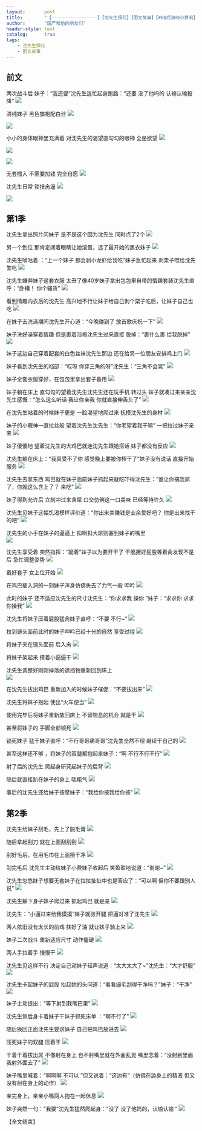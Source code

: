 ```yaml
---
layout:       post
title:        "【-----------------】【沈先生探花】【图文故事】【#00后清纯小萝莉】"
author:       "国产和他的朋友们"
header-style: text
catalog:      true
tags:
    - 沈先生探花
    - 图文故事
---
```


## 前文

两次战斗后 妹子：“我还要”沈先生连忙起身跑路：“还要 没了他吗的 认输认输投降”
![](https://jt.vrnbk.com/tupian/forum/202411/27/095123txdm0izzj9mum95a.gif)

清纯妹子 黑色旗袍配白丝
![](https://jt.vrnbk.com/tupian/forum/202411/27/095013gy8aey083rezquby.gif)

![](https://jt.vrnbk.com/tupian/forum/202411/27/095021gdm3lrv3b1kflmlm.gif)

小小的身体眼神里充满着 对沈先生的渴望直勾勾的眼神 全是欲望
![](https://jt.vrnbk.com/tupian/forum/202411/27/095030lw7w2argwwwlvvjr.gif)

![](https://jt.vrnbk.com/tupian/forum/202411/27/095035m8e76agd668oxg8v.gif)

![](https://jt.vrnbk.com/tupian/forum/202411/27/095047g388ih0e3cgitefe.gif)

无套插入 不需要加钱 完全自愿
![](https://jt.vrnbk.com/tupian/forum/202411/27/095118ow9x09x00fivl4l5.gif)

沈先生日常 锁技肏逼
![](https://jt.vrnbk.com/tupian/forum/202411/27/095055kmuqy3uvkkxuzms0.gif)

![](https://jt.vrnbk.com/tupian/forum/202411/27/095107v040znz7om4q1049.gif)

## 第1季

沈先生拿出照片问妹子 是不是这个因为沈先生 同时点了2个 
![](https://jt.vrnbk.com/tupian/forum/202411/27/094203stqaba3b4b33napy.gif)

另一个到位 那肯定闭着眼睛让她滚蛋，选了最开始的黑衣妹子 
![](https://jt.vrnbk.com/tupian/forum/202411/27/094205zrqr7oegqz1hz2o7.gif)

沈先生嘀咕着 ：“上一个妹子 都会剥小龙虾给我吃”妹子急忙起来 剥栗子喂给沈先生吃 
![](https://jt.vrnbk.com/tupian/forum/202411/27/094207izfcv37v47vcwskz.gif)

沈先生嫌弃妹子这套衣服 太丑了像40岁妹子拿出包包里自带的情趣套装沈先生直呼：“卧槽！ 你个骚货” 
![](https://jt.vrnbk.com/tupian/forum/202411/27/094210hkg9p9m9kjmjp2kp.gif)

看到情趣内衣后的沈先生 高兴地不行让妹子给自己剥个栗子吃后，让妹子自己也吃 
![](https://jt.vrnbk.com/tupian/forum/202411/27/094215fxc8tcjwsbywlscb.gif)

在妹子去洗澡期间沈先生开心道：“今晚赚到了 放首歌庆祝一下” 
![](https://jt.vrnbk.com/tupian/forum/202411/27/094222xz7mi78umxldbcn6.gif)

妹子洗好澡穿着情趣 但是裹着浴袍沈先生过来直接 脱掉：“裹什么裹 给我脱掉” 
![](https://jt.vrnbk.com/tupian/forum/202411/27/094229q5v6kz0q5sen36uk.gif)

妹子这边自己穿着配套的白色丝袜沈先生那边 还在给另一位朋友安排鸡上门 
![](https://jt.vrnbk.com/tupian/forum/202411/27/094236gkkatdb9kupffvfp.gif)

妹子看到沈先生的裆部：“哎呀 你穿三角的呀”沈先生：“三角不会晃” 
![](https://jt.vrnbk.com/tupian/forum/202411/27/094242bj41c1c04148cq9t.gif)

妹子全套衣服穿好，在包包里拿出套子备用 
![](https://jt.vrnbk.com/tupian/forum/202411/27/094246o8ukpbra3r49999p.gif)

妹子躺在床上 直勾勾的望着沈先生沈先生还在玩手机 转过头 妹子就凑过来亲亲沈先生感慨：“怎么这么听话 我让你亲我 你就直接伸舌头了” 
![](https://jt.vrnbk.com/tupian/forum/202411/27/094253mnjrm6xhqsdcxdg2.gif)

在沈先生站着的时候妹子更是 一脸渴望地爬过来 抚摸沈先生的身材 
![](https://jt.vrnbk.com/tupian/forum/202411/27/094304dy28rif8y42ayuaq.gif)

妹子的小眼神一直拉丝般 望着沈先生沈先生：“你老望着我干嘛” 一把拉过妹子亲亲 
![](https://jt.vrnbk.com/tupian/forum/202411/27/094310dw8w4fwjwfvffw4m.gif)

妹子傻傻地 望着沈先生的大鸡巴就连沈先生跟她搭话 妹子都没有反应 
![](https://jt.vrnbk.com/tupian/forum/202411/27/094319agtyupp2ui48yrtp.gif)

沈先生躺在床上：“我真受不了你 感觉晚上要被你榨干了”妹子没有说话 直接开始服务 
![](https://jt.vrnbk.com/tupian/forum/202411/27/094331qkf9fd6tt1dyt1ff.gif)

沈先生去拿东西 鸡巴就在妹子面前妹子抓起来就吃吓得沈先生：“谁让你搞我屌了，你就这么含上了？ 来吃” 
![](https://jt.vrnbk.com/tupian/forum/202411/27/094340invo2g337g15qcvq.gif)

妹子得到允许后 立刻冲过来含屌 口交仿佛这一口美味 已经等待许久 
![](https://jt.vrnbk.com/tupian/forum/202411/27/094353xuceicc1ailaj5dx.gif)

沈先生见妹子这幅饥渴模样评价道：“你出来卖赚钱是业余爱好吧？ 你是出来找干的吧” 
![](https://jt.vrnbk.com/tupian/forum/202411/27/094404q6qda6dibzssiaqx.gif)

沈先生的小手在妹子的逼逼上 扣啊扣大屌则塞到妹子的嘴里  
![](https://jt.vrnbk.com/tupian/forum/202411/27/094408syizo3ljinx1y7oc.gif)

沈先生享受着 突然指挥：“跪着”妹子以为要开干了 干脆撅好屁股等着肏发现不是后 急忙调整姿势 
![](https://jt.vrnbk.com/tupian/forum/202411/27/094420v4rptq5br5hf55ef.gif)

戴好套子 女上位开始 
![](https://jt.vrnbk.com/tupian/forum/202411/27/094432u77idzccai1dcfkj.gif)

在鸡巴插入洞的一刻妹子浑身仿佛失去了力气一般 呻吟 
![](https://jt.vrnbk.com/tupian/forum/202411/27/094448jeyy7iz98aebya59.gif)

此时的妹子 还不适应沈先生的尺寸沈先生：“你求求我 操你 ”妹子：“求求你 求求你操我” 
![](https://jt.vrnbk.com/tupian/forum/202411/27/094501ch877q6177dzhqvr.gif)

沈先生将妹子压着屁股猛肏妹子直呼：“不要 不行~” 
![](https://jt.vrnbk.com/tupian/forum/202411/27/094511jcifqj7snjs1i0n7.gif)

拉到镜头面前此时的妹子呻吟已经十分的自然 享受过程 
![](https://jt.vrnbk.com/tupian/forum/202411/27/094517ohb0jk7833ho3fz7.gif)

将妹子夹在镜头面前 后入肏 
![](https://jt.vrnbk.com/tupian/forum/202411/27/094523kvj9fvch8f9rtcil.gif)

将妹子架起来 摸着小逼逼干 
![](https://jt.vrnbk.com/tupian/forum/202411/27/094533iwcwcbon6tqnwcbb.gif)

沈先生调整好刚刚掉落的遮挡物重新回到床上  
![](https://jt.vrnbk.com/tupian/forum/202411/27/094545qz8t0hwrk4wk0tww.gif)

在沈先生拔出鸡巴 重新加入的时候妹子催促：“不要拔出来” 
![](https://jt.vrnbk.com/tupian/forum/202411/27/094557o3dv32djdids2cil.gif)

沈先生将妹子抱起 使出“火车便当” 
![](https://jt.vrnbk.com/tupian/forum/202411/27/094603rqwjjkobo3ovowjv.gif)

使用完毕后将妹子重新放回床上 不留喘息的机会 就是干 
![](https://jt.vrnbk.com/tupian/forum/202411/27/094609e353fv23vm3ff2z3.gif)

甚至将妹子的 手脚全部锁死 
![](https://jt.vrnbk.com/tupian/forum/202411/27/094619jzmmzbsiibufmur6.gif)

锁死妹子 猛干妹子直呼：“不行哥哥痛哥哥”沈先生全然不理 继续干自己的 
![](https://jt.vrnbk.com/tupian/forum/202411/27/094628deosfshwnh2szznx.gif)

甚至这样还不够 ，将妹子的双腿都抱起来妹子：“啊 不行不行不行” 
![](https://jt.vrnbk.com/tupian/forum/202411/27/094635wa8n55jjuuz18na2.gif)

射了后的沈先生 爬起身研究起妹子的后背 
![](https://jt.vrnbk.com/tupian/forum/202411/27/094642tysjoky5wykk8o5h.gif)

随后就直接趴在妹子的身上 喘粗气 
![](https://jt.vrnbk.com/tupian/forum/202411/27/094650ksxsfx10nd9lnf9f.gif)

事后的沈先生还给妹子按摩妹子：“我给你按我给你按” 
![](https://jt.vrnbk.com/tupian/forum/202411/27/094700ii6oxaqf3oaa7raf.gif)

## 第2季

沈先生给妹子刮毛，先上了脱毛膏 
![](https://jt.vrnbk.com/tupian/forum/202411/27/094724eqa3d9shit9a9as0.gif)

随后拿起刮刀 就在上面刮刮刮 
![](https://jt.vrnbk.com/tupian/forum/202411/27/094729c7xmuomlxoox4xov.gif)

刮好毛后，在用毛巾在上面擦干净 
![](https://jt.vrnbk.com/tupian/forum/202411/27/094734jain1iana0bsfxnf.gif)

刮完毛后 沈先生主动给妹子小费妹子收起后 笑盈盈地说道：“谢谢~” 
![](https://jt.vrnbk.com/tupian/forum/202411/27/094740g43f3fznf3hzyaab.gif)

沈先生忽悠妹子想要无套妹子在拉拉扯扯中也是答应了：“可以啊 但你不要跟别人说” 
![](https://jt.vrnbk.com/tupian/forum/202411/27/094747xpbg001r0k0rpx4k.gif)

沈先生躺下身子妹子爬过来 抓起鸡巴 就是亲 
![](https://jt.vrnbk.com/tupian/forum/202411/27/094754d0zx2zteutmcnc3c.gif)

沈先生：“小逼过来给我摸摸”妹子就张开腿 把逼对准了沈先生 
![](https://jt.vrnbk.com/tupian/forum/202411/27/094801ew41n4gazydrrpwg.gif)

两人依旧没有太长的前戏 抹好了油 就让妹子骑上来 
![](https://jt.vrnbk.com/tupian/forum/202411/27/094811vavvv5500dv5zjnn.gif)

妹子二次战斗 重新适应尺寸 动作僵硬 
![](https://jt.vrnbk.com/tupian/forum/202411/27/094820ffwuaxggdmzsagtz.gif)

两人手拉着手 慢慢干 
![](https://jt.vrnbk.com/tupian/forum/202411/27/094830ez3j1h2wujhu0d8g.gif)

沈先生见这样不行 决定自己动妹子轻声说道：“太大太大了~”沈先生：“大才舒服” 
![](https://jt.vrnbk.com/tupian/forum/202411/27/094837bb2onbh2s23sqxma.gif)

沈先生卡起妹子的屁股 抬起她的头问道：“看看逼毛刮得干净吗？”妹子：“干净” 
![](https://jt.vrnbk.com/tupian/forum/202411/27/094846qdddfauudza6yqd4.gif)

妹子主动提出：“等下射到我嘴巴里” 
![](https://jt.vrnbk.com/tupian/forum/202411/27/094852z8kikr1brnykism7.gif)

沈先生侧后身卡着妹子干妹子抓死床单 ：“啊不行了” 
![](https://jt.vrnbk.com/tupian/forum/202411/27/094904uw6z6bkpe6tk662n.gif)

随后换回正面沈先生要求妹子 自己把鸡巴放进去 
![](https://jt.vrnbk.com/tupian/forum/202411/27/094913de01lbz1wwl2o20z.gif)

压死妹子的双腿 压着干 
![](https://jt.vrnbk.com/tupian/forum/202411/27/094924zia4csisaszcoiiw.gif)

干着干着拔出屌 不像射在身上 也不射嘴里就在外面乱晃 嘴里念着：“没射到里面 我射外面去了” 
![](https://jt.vrnbk.com/tupian/forum/202411/27/094930zd8zja949xxhjxt7.gif)

妹子嘴里喊着：“啊啊啊 不可以 ”但又说着：“这边有”（仿佛在舔身上的精液 但又没有射在身上的动作） 
![](https://jt.vrnbk.com/tupian/forum/202411/27/094946uzcxfy3d2c6ebze3.gif)

亲完身上，亲亲小嘴两人抱在一起休息 
![](https://jt.vrnbk.com/tupian/forum/202411/27/094958io7vpu7gjuz7glv7.gif)

妹子突然一句：“我要”沈先生猛然爬起身：“没了 没了他妈的，认输认输 ”
![](https://jt.vrnbk.com/tupian/forum/202411/27/095005k1haoqpk6zjmkm1o.gif)

【全文结束】